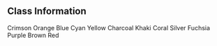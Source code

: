 ## Class Information

Crimson
Orange
Blue
Cyan
Yellow
Charcoal
Khaki
Coral
Silver
Fuchsia
Purple
Brown
Red 





